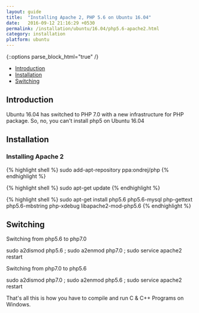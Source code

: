 ```yaml
---
layout: guide
title:  "Installing Apache 2, PHP 5.6 on Ubuntu 16.04"
date:   2016-09-12 21:16:29 +0530
permalink: /installation/ubuntu/16.04/php5.6-apache2.html
category: installation
platform: ubuntu
---
```


{::options parse_block_html="true" /}

* [Introduction](#introduction)
* [Installation](#installation)
* [Switching](#switching)

<section class="wrapper">



## Introduction

Ubuntu 16.04 has switched to PHP 7.0 with a new infrastructure for PHP package. So, no, you can't install php5 on Ubuntu 16.04


## Installation

### Installing Apache 2

{% highlight shell %}
sudo add-apt-repository ppa:ondrej/php
{% endhighlight %}

{% highlight shell %}
sudo apt-get update
{% endhighlight %}

{% highlight shell %}
sudo apt-get install php5.6 php5.6-mysql php-gettext php5.6-mbstring php-xdebug libapache2-mod-php5.6
{% endhighlight %}

## Switching


Switching from php5.6 to php7.0

sudo a2dismod php5.6 ; sudo a2enmod php7.0 ; sudo service apache2 restart

Switching from php7.0 to php5.6


sudo a2dismod php7.0 ; sudo a2enmod php5.6 ; sudo service apache2 restart



That's all this is how you have to compile and run C & C++ Programs on Windows.


</section>